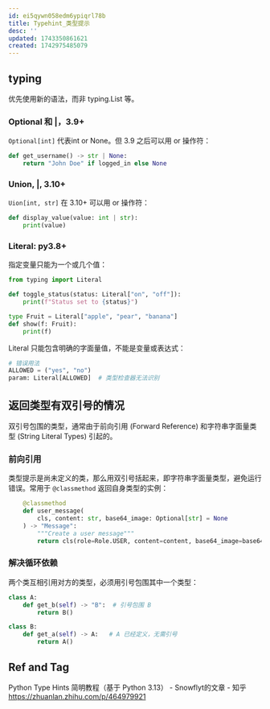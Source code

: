 ```yaml
---
id: ei5qywn058edm6ypiqrl78b
title: Typehint_类型提示
desc: ''
updated: 1743350861621
created: 1742975485079
---
```


## typing

优先使用新的语法，而非 typing.List 等。

### Optional 和 |，3.9+

`Optional[int]` 代表int or None。但 3.9 之后可以用 or 操作符：

```py
def get_username() -> str | None:
    return "John Doe" if logged_in else None
```

### Union, |, 3.10+

`Uion[int, str]` 在 3.10+ 可以用 or 操作符：

```py
def display_value(value: int | str):
    print(value)
```

### Literal: py3.8+

指定变量只能为一个或几个值：

```py
from typing import Literal

def toggle_status(status: Literal["on", "off"]):
    print(f"Status set to {status}")

type Fruit = Literal["apple", "pear", "banana"]
def show(f: Fruit):
    print(f)
```

Literal 只能包含明确的字面量值，不能是变量或表达式：

```py
# 错误用法
ALLOWED = ("yes", "no")
param: Literal[ALLOWED]  # 类型检查器无法识别
```

## 返回类型有双引号的情况

双引号包围的类型，通常由于前向引用 (Forward Reference) 和字符串字面量类型 (String Literal Types) 引起的。

### 前向引用

类型提示是尚未定义的类，那么用双引号括起来，即字符串字面量类型，避免运行错误。常用于 `@classmethod` 返回自身类型的实例：

```py
    @classmethod
    def user_message(
        cls, content: str, base64_image: Optional[str] = None
    ) -> "Message":
        """Create a user message"""
        return cls(role=Role.USER, content=content, base64_image=base64_image)
```

### 解决循环依赖

两个类互相引用对方的类型，必须用引号包围其中一个类型：

```py
class A:
    def get_b(self) -> "B":  # 引号包围 B
        return B()

class B:
    def get_a(self) -> A:   # A 已经定义，无需引号
        return A()
```

## Ref and Tag

Python Type Hints 简明教程（基于 Python 3.13） - Snowflyt的文章 - 知乎
https://zhuanlan.zhihu.com/p/464979921